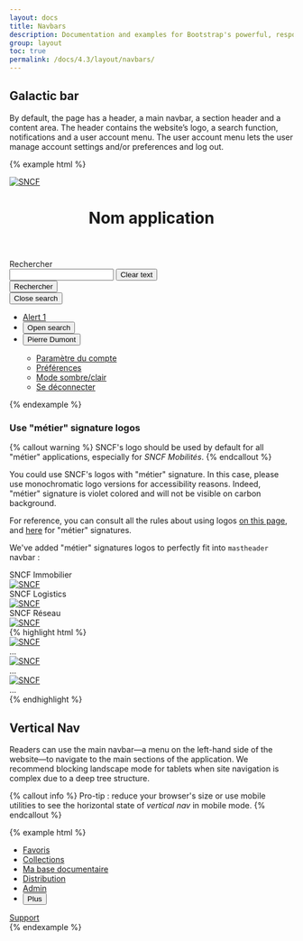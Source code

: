 ```yaml
---
layout: docs
title: Navbars
description: Documentation and examples for Bootstrap's powerful, responsive navigation header, the navbar. Includes support for branding, navigation, and more, including support for our collapse plugin.
group: layout
toc: true
permalink: /docs/4.3/layout/navbars/
---
```


## Galactic bar

By default, the page has a header, a main navbar, a section header and a content area. The header contains the website’s logo, a search function, notifications and a user account menu. The user account menu lets the user manage account settings and/or preferences and log out.

{% example html %}
<div class="mastheader">
  <div class="mastheader-logo">
    <a href="/docs">
      <img alt="SNCF" src="{{ site.baseurl }}/assets/img/brand/sncf-logo.png" />
    </a>
  </div>
  <header role="banner" class="mastheader-title d-none d-xl-block">
    <h1 class="text-uppercase text-white pt-2 pl-3 mb-0">Nom application</h1>
  </header>
  <div class="mastheader-search pr-md-4 pl-md-4" data-component="searchbar">
    <label for="galacticbar-search-input" class="font-weight-medium text-white pr-3 mb-0">Rechercher</label>
    <div class="input-group align-items-center">
      <div class="form-control-container" data-component="control" data-clear-option="true" role="search">
        <input id="galacticbar-search-input" type="search" class="form-control clear-option" data-role="input" data-placeholder="Rechercher" />
        <span class="form-control-state"></span>
        <button type="button" class="btn-clear btn-primary d-none" data-btn="clear">
          <span class="sr-only">Clear text</span>
          <i class="icons-close" aria-hidden="true"></i>
        </button>
      </div>
      <div class="input-group-append input-group-last">
        <button type="button" class="btn btn-primary btn-only-icon">
          <span class="sr-only">Rechercher</span>
          <i class="icons-search" aria-hidden="true"></i>
        </button>
      </div>
      <button type="button" class="btn btn-only-icon btn-white d-block d-md-none" data-role="close">
        <span class="sr-only">Close search</span>
        <i class="icons-close icons-size-1x25" aria-hidden="true"></i>
      </button>
    </div>
  </div>
  <ul class="mastheader-toolbar toolbar mb-0">
    <li class="toolbar-item separator-gray-500 d-none d-md-flex">
      <a href="#" class="btn btn-only-icon btn-notif toolbar-item-spacing">
        <span class="sr-only">Alert</span>
        <i class="icons-alert-notification icons-size-1x25 icons-md-size-1x5" aria-hidden="true"></i>
        <span class="notif">1</span>
      </a>
    </li>
    <li class="toolbar-item separator-gray-500 no-separator d-flex d-md-none">
      <button type="button" class="btn btn-only-icon toolbar-item-spacing" data-component="searchbar-toggle">
        <span class="sr-only">Open search</span>
        <i class="icons-search icons-size-1x25 icons-md-size-1x5" aria-hidden="true"></i>
      </button>
    </li>
    <li class="toolbar-item separator-gray-500">
      <div class="btn-group dropdown">
        <button class="btn btn-transparent dropdown-toggle toolbar-item-spacing" type="button" id="dropdownMenuButton" data-toggle="dropdown" aria-haspopup="true" aria-expanded="false" aria-controls="mycontrol">
          <i class="icons-menu-account icons-size-1x25 icons-md-size-1x5 mr-xl-2" aria-hidden="true"></i>
          <span class="d-none d-xl-block">Pierre Dumont</span>
          <i class="icons-arrow-down d-none d-xl-block" aria-hidden="true"></i>
        </button>
        <div class="dropdown-menu dropdown-menu-right dropdown-menu-mastheader" aria-labelledby="dropdownMenuButton" id="mycontrol">
          <ul>
            <li class="dropdown-item"><a href="#">Paramètre du compte</a></li>
            <li class="dropdown-item"><a href="#">Préférences</a></li>
            <li id="darkmode-btn" class="dropdown-item darkmode-btn"><a href="#">Mode sombre/clair</a></li>
            <li class="dropdown-item"><a href="#">Se déconnecter</a></li>
          </ul>
        </div>
      </div>
    </li>
  </ul>
</div>
{% endexample %}

### Use "métier" signature logos

{% callout warning %}
SNCF's logo should be used by default for all "métier" applications, especially for _SNCF Mobilités_.
{% endcallout %}

You could use SNCF's logos with "métier" signature. In this case, please use monochromatic logo versions for accessibility reasons. Indeed, "métier" signature is violet colored and will not be visible on carbon background.

For reference, you can consult all the rules about using logos [on this page](https://www.sncf.com/fr/groupe/marques/sncf/logo-sncf), and [here](https://www.sncf.com/fr/groupe/marques/sncf/signatures-metiers) for "métier" signatures.

We've added "métier" signatures logos to perfectly fit into `mastheader` navbar :

<div class="bd-example">
  <div class="row">
    <div class="col-md-4 col-sm-6 mb-2">
      <label for="mastheader-immobilier">SNCF Immobilier</label>
      <div class="mastheader" id="mastheader-immobilier">
        <div class="mastheader-logo">
          <a href="/docs">
            <img alt="SNCF" src="{{ site.baseurl }}/assets/img/brand/sncf-immobilier-logo.png" />
          </a>
        </div>
      </div>
    </div>
    <div class="col-md-4 col-sm-6 mb-2">
      <label for="mastheader-logistics">SNCF Logistics</label>
      <div class="mastheader" id="mastheader-logistics">
        <div class="mastheader-logo">
          <a href="/docs">
            <img alt="SNCF" src="{{ site.baseurl }}/assets/img/brand/sncf-logistics-logo.png" />
          </a>
        </div>
      </div>
    </div>
    <div class="col-md-4 col-sm-6 mb-2">
      <label for="mastheader-reseau">SNCF Réseau</label>
      <div class="mastheader" id="mastheader-reseau">
        <div class="mastheader-logo">
          <a href="/docs">
            <img alt="SNCF" src="{{ site.baseurl }}/assets/img/brand/sncf-reseau-logo.png" />
          </a>
        </div>
      </div>
    </div>
  </div>
</div>
{% highlight html %}
<div class="mastheader">
  <div class="mastheader-logo">
    <a href="/docs">
      <img alt="SNCF" src="{{ site.baseurl }}/assets/img/brand/sncf-immobilier-logo.png" />
    </a>
  </div>
  ...
</div>

<div class="mastheader">
  <div class="mastheader-logo">
    <a href="/docs">
      <img alt="SNCF" src="{{ site.baseurl }}/assets/img/brand/sncf-logistics-logo.png" />
    </a>
  </div>
  ...
</div>

<div class="mastheader">
  <div class="mastheader-logo">
    <a href="/docs">
      <img alt="SNCF" src="{{ site.baseurl }}/assets/img/brand/sncf-reseau-logo.png" />
    </a>
  </div>
  ...
</div>
{% endhighlight %}

## Vertical Nav

Readers can use the main navbar—a menu on the left-hand side of the website—to navigate to the main sections of the application. We recommend blocking landscape mode for tablets when site navigation is complex due to a deep tree structure.

{% callout info %}
Pro-tip : reduce your browser's size or use mobile utilities to see the horizontal state of _vertical nav_ in mobile mode.
{% endcallout %}

{% example html %}
<nav role="navigation" class="mastnav">
  <ul class="mastnav-top">
    <li>
      <a href="#" class="mastnav-item active">
        <i class="icons-bookmark icons-size-1x5" aria-hidden="true"></i>
        <span class="font-weight-medium">Favoris</span>
      </a>
    </li>
    <li>
      <a href="#" class="mastnav-item">
        <i class="icons-file icons-size-1x5" aria-hidden="true"></i>
        <span class="font-weight-medium">Collections</span>
      </a>
    </li>
    <li>
      <a href="#" class="mastnav-item">
        <i class="icons-document icons-size-1x5" aria-hidden="true"></i>
        <span class="font-weight-medium">Ma base documentaire</span>
      </a>
    </li>
    <li>
      <a href="#" class="mastnav-item">
        <i class="icons-distribution icons-size-1x5" aria-hidden="true"></i>
        <span class="font-weight-medium">Distribution</span>
      </a>
    </li>
    <li class="d-none d-lg-flex">
      <a href="#" class="mastnav-item">
        <i class="icons-admin icons-size-1x5" aria-hidden="true"></i>
        <span class="font-weight-medium">Admin</span>
      </a>
    </li>
    <li class="d-lg-none">
      <button type="button" class="mastnav-item options-menu-btn" data-component="state" data-state="active, active" data-behaviour="toggle, toggle" data-target=".options-menu-btn, .options-menu">
        <i class="icons-options icons-size-1x5" aria-hidden="true"></i>
        <span class="font-weight-medium">Plus</span>
      </button>
    </li>
  </ul>
  <div class="mastnav-bottom d-none d-lg-block">
    <a href="#" class="mastnav-item mastnav-item-horizontal">
      <i class="icons-support icons-size-1x5" aria-hidden="true"></i>
      <span class="font-weight-medium">Support</span>
    </a>
  </div>
</nav>
{% endexample %}

